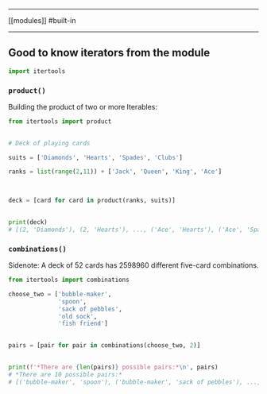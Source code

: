 ___
[[modules]]
#built-in 
___
## Good to know iterators from the module

```python
import itertools
```

### `product()`

Building the product of two or more Iterables:
```python
from itertools import product
  

# Deck of playing cards

suits = ['Diamonds', 'Hearts', 'Spades', 'Clubs']

ranks = list(range(2,11)) + ['Jack', 'Queen', 'King', 'Ace']

  

deck = [card for card in product(ranks, suits)]

  
print(deck)
# [(2, 'Diamonds'), (2, 'Hearts'), ..., ('Ace', 'Hearts'), ('Ace', 'Spades'), ('Ace', 'Clubs')]
```

### `combinations()`

Sidenote: A deck of 52 cards has 2598960 different five-card combinations.

```python
from itertools import combinations

choose_two = ['bubble-maker', 
			  'spoon', 
			  'sack of pebbles', 
			  'old sock', 
			  'fish friend']

  
pairs = [pair for pair in combinations(choose_two, 2)]

  
print(f'*There are {len(pairs)} possible pairs:*\n', pairs)
# *There are 10 possible pairs:*
# [('bubble-maker', 'spoon'), ('bubble-maker', 'sack of pebbles'), ..., 'fish friend'), ('old sock', 'fish friend')]
```